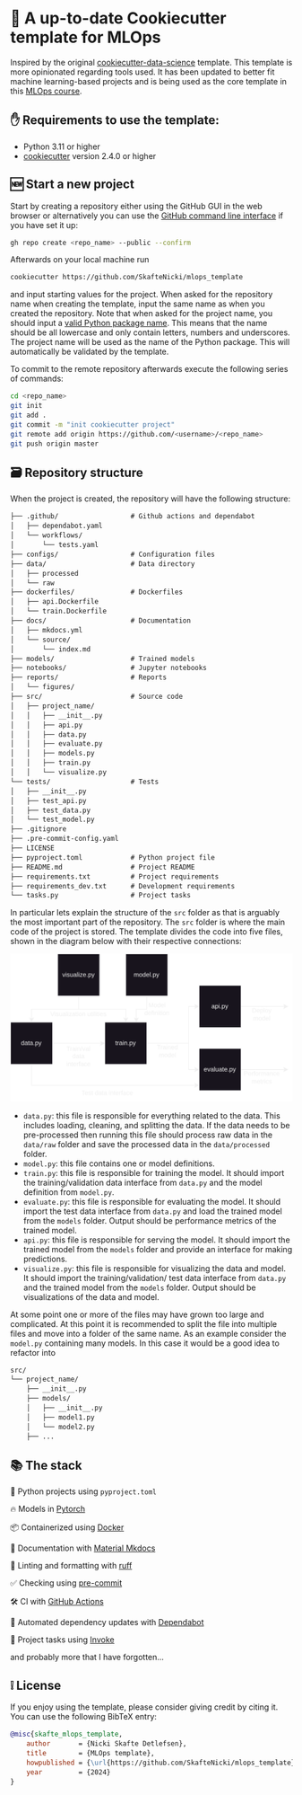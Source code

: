 # 🍪 A up-to-date Cookiecutter template for MLOps

Inspired by the original [cookiecutter-data-science](https://cookiecutter-data-science.drivendata.org/v1/) template.
This template is more opinionated regarding tools used. It has been updated to better fit machine learning-based
projects and is being used as the core template in this [MLOps course](https://github.com/SkafteNicki/dtu_mlops).

## ✋ Requirements to use the template:

* Python 3.11 or higher
* [cookiecutter](https://github.com/cookiecutter/cookiecutter) version 2.4.0 or higher

## 🆕 Start a new project

Start by creating a repository either using the GitHub GUI in the web browser or alternatively you can use the
[GitHub command line interface](https://cli.github.com/) if you have set it up:

```bash
gh repo create <repo_name> --public --confirm
```
Afterwards on your local machine run

```bash
cookiecutter https://github.com/SkafteNicki/mlops_template
```

and input starting values for the project. When asked for the repository name when creating the template,
input the same name as when you created the repository. Note that when asked for the project name, you should input
a [valid Python package name](https://peps.python.org/pep-0008/#package-and-module-names). This means that the name
should be all lowercase and only contain letters, numbers and underscores. The project name will be used as the name of
the Python package. This will automatically be validated by the template.

To commit to the remote repository afterwards execute the following series of commands:

```bash
cd <repo_name>
git init
git add .
git commit -m "init cookiecutter project"
git remote add origin https://github.com/<username>/<repo_name>
git push origin master
```

## 🗃️ Repository structure

When the project is created, the repository will have the following structure:

```txt
├── .github/                  # Github actions and dependabot
│   ├── dependabot.yaml
│   └── workflows/
│       └── tests.yaml
├── configs/                  # Configuration files
├── data/                     # Data directory
│   ├── processed
│   └── raw
├── dockerfiles/              # Dockerfiles
│   ├── api.Dockerfile
│   └── train.Dockerfile
├── docs/                     # Documentation
│   ├── mkdocs.yml
│   └── source/
│       └── index.md
├── models/                   # Trained models
├── notebooks/                # Jupyter notebooks
├── reports/                  # Reports
│   └── figures/
├── src/                      # Source code
│   ├── project_name/
│   │   ├── __init__.py
│   │   ├── api.py
│   │   ├── data.py
│   │   ├── evaluate.py
│   │   ├── models.py
│   │   ├── train.py
│   │   └── visualize.py
└── tests/                    # Tests
│   ├── __init__.py
│   ├── test_api.py
│   ├── test_data.py
│   └── test_model.py
├── .gitignore
├── .pre-commit-config.yaml
├── LICENSE
├── pyproject.toml            # Python project file
├── README.md                 # Project README
├── requirements.txt          # Project requirements
├── requirements_dev.txt      # Development requirements
└── tasks.py                  # Project tasks
```

In particular lets explain the structure of the `src` folder as that is arguably the most important part of the
repository. The `src` folder is where the main code of the project is stored. The template divides the code into five
files, shown in the diagram below with their respective connections:

<img src="diagram.drawio.png" alt="diagram" width="1000"/>

* `data.py`: this file is responsible for everything related to the data. This includes loading, cleaning, and splitting
    the data. If the data needs to be pre-processed then running this file should process raw data in the `data/raw`
    folder and save the processed data in the `data/processed` folder.
* `model.py`: this file contains one or model definitions.
* `train.py`: this file is responsible for training the model. It should import the training/validation data interface
    from `data.py` and the model definition from `model.py`.
* `evaluate.py`: this file is responsible for evaluating the model. It should import the test data interface from
    `data.py` and load the trained model from the `models` folder. Output should be performance metrics of the trained
    model.
* `api.py`: this file is responsible for serving the model. It should import the trained model from the `models` folder
    and provide an interface for making predictions.
* `visualize.py`: this file is responsible for visualizing the data and model. It should import the training/validation/
    test data interface from `data.py` and the trained model from the `models` folder. Output should be visualizations
    of the data and model.

At some point one or more of the files may have grown too large and complicated. At this point it is recommended to
split the file into multiple files and move into a folder of the same name. As an example consider the `model.py`
containing many models. In this case it would be a good idea to refactor into

```txt
src/
└── project_name/
    ├── __init__.py
    ├── models/
    │   ├── __init__.py
    │   ├── model1.py
    │   └── model2.py
    ├── ...
```

## 📚 The stack

🐍 Python projects using `pyproject.toml`

🔥 Models in [Pytorch](https://pytorch.org/)

📦 Containerized using [Docker](https://www.docker.com/)

📄 Documentation with [Material Mkdocs](https://squidfunk.github.io/mkdocs-material/)

👕 Linting and formatting with [ruff](https://docs.astral.sh/ruff/)

✅ Checking using [pre-commit](https://pre-commit.com/)

🛠️ CI with [GitHub Actions](https://github.com/features/actions)

🤖 Automated dependency updates with [Dependabot](https://github.com/dependabot)

📝 Project tasks using [Invoke](https://www.pyinvoke.org/)

and probably more that I have forgotten...

## ❕ License

If you enjoy using the template, please consider giving credit by citing it.
You can use the following BibTeX entry:

```bibtex
@misc{skafte_mlops_template,
    author       = {Nicki Skafte Detlefsen},
    title        = {MLOps template},
    howpublished = {\url{https://github.com/SkafteNicki/mlops_template}},
    year         = {2024}
}
```
